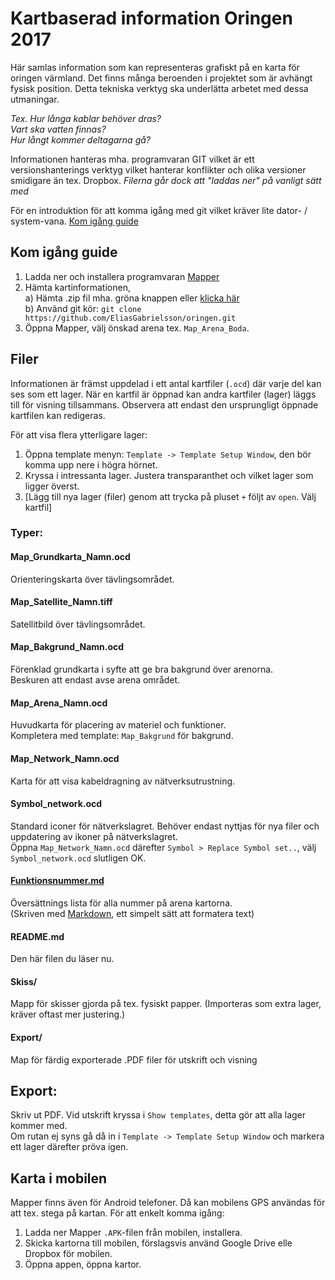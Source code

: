 # Kartbaserad information Oringen 2017
Här samlas information som kan representeras grafiskt på en karta för oringen värmland. Det finns många beroenden i projektet som är avhängt fysisk position. Detta tekniska verktyg ska underlätta arbetet med dessa utmaningar.

_Tex. Hur långa kablar behöver dras?_ <br>
_Vart ska vatten finnas?_ <br>
_Hur långt kommer deltagarna gå?_ <br>

Informationen hanteras mha. programvaran GIT vilket är ett versionshanterings verktyg vilket hanterar konflikter och olika versioner smidigare än tex. Dropbox. *Filerna går dock att "laddas ner" på vanligt sätt med*

För en introduktion för att komma igång med git vilket kräver lite dator- / system-vana. [Kom igång guide](https://try.github.io/levels/1/challenges/1)

## Kom igång guide

1. Ladda ner och installera programvaran [Mapper](http://www.openorienteering.org/apps/mapper/)
2. Hämta kartinformationen, <br>
a) Hämta .zip fil mha. gröna knappen eller [klicka här](https://github.com/EliasGabrielsson/oringen/archive/master.zip) <br>
b) Använd git kör: `git clone https://github.com/EliasGabrielsson/oringen.git`
3. Öppna Mapper, välj önskad arena tex. `Map_Arena_Boda`.

## Filer
Informationen är främst uppdelad i ett antal kartfiler (`.ocd`) där varje del kan ses som ett lager.
När en kartfil är öppnad kan andra kartfiler (lager) läggs till för visning tillsammans. Observera att endast den ursprungligt öppnade kartfilen kan redigeras.

För att visa flera ytterligare lager:
1. Öppna template menyn: `Template -> Template Setup Window`, den bör komma upp nere i högra hörnet.
2. Kryssa i intressanta lager. Justera transparanthet och vilket lager som ligger överst.
3. [Lägg till nya lager (filer) genom att trycka på pluset `+` följt av `open`. Välj kartfil]

### Typer:

#### Map_Grundkarta_Namn.ocd
Orienteringskarta över tävlingsområdet.

#### Map_Satellite_Namn.tiff
Satellitbild över tävlingsområdet.

#### Map_Bakgrund_Namn.ocd
Förenklad grundkarta i syfte att ge bra bakgrund över arenorna. <br> Beskuren att endast avse arena området.

#### Map_Arena_Namn.ocd
Huvudkarta för placering av materiel och funktioner. <br>
Kompletera med template: `Map_Bakgrund` för bakgrund.

#### Map_Network_Namn.ocd
Karta för att visa kabeldragning av nätverksutrustning.

#### Symbol_network.ocd
Standard iconer för nätverkslagret.
Behöver endast nyttjas för nya filer och uppdatering av ikoner på nätverkslagret. <br> Öppna `Map_Network_Namn.ocd` därefter `Symbol > Replace Symbol set..`, välj `Symbol_network.ocd` slutligen OK.

#### [Funktionsnummer.md](../Funktionsnummer.md)
Översättnings lista för alla nummer på arena kartorna. <br>
(Skriven med [Markdown](http://www.markdowntutorial.com/), ett simpelt sätt att formatera text)

#### README.md
Den här filen du läser nu.

#### Skiss/
Mapp för skisser gjorda på tex. fysiskt papper.
(Importeras som extra lager, kräver oftast mer justering.)

#### Export/
Map för färdig exporterade .PDF filer för utskrift och visning

## Export:
Skriv ut PDF. Vid utskrift kryssa i `Show templates`, detta gör att alla lager kommer med. <br>
Om rutan ej syns gå då in i `Template -> Template Setup Window` och markera ett lager därefter pröva igen.


## Karta i mobilen
Mapper finns även för Android telefoner. Då kan mobilens GPS användas för att tex. stega på kartan. För att enkelt komma igång:

1. Ladda ner Mapper `.APK`-filen från mobilen, installera.
2. Skicka kartorna till mobilen, förslagsvis använd Google Drive elle Dropbox för mobilen.
3. Öppna appen, öppna kartor.
